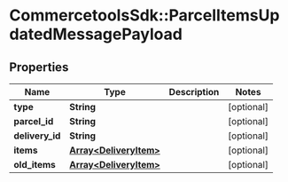 # CommercetoolsSdk::ParcelItemsUpdatedMessagePayload

## Properties
Name | Type | Description | Notes
------------ | ------------- | ------------- | -------------
**type** | **String** |  | [optional] 
**parcel_id** | **String** |  | [optional] 
**delivery_id** | **String** |  | [optional] 
**items** | [**Array&lt;DeliveryItem&gt;**](DeliveryItem.md) |  | [optional] 
**old_items** | [**Array&lt;DeliveryItem&gt;**](DeliveryItem.md) |  | [optional] 


